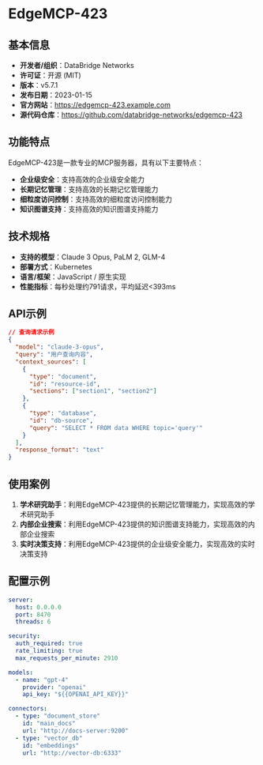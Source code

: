 # EdgeMCP-423

## 基本信息

- **开发者/组织**：DataBridge Networks
- **许可证**：开源 (MIT)
- **版本**：v5.7.1
- **发布日期**：2023-01-15
- **官方网站**：https://edgemcp-423.example.com
- **源代码仓库**：https://github.com/databridge-networks/edgemcp-423

## 功能特点

EdgeMCP-423是一款专业的MCP服务器，具有以下主要特点：

- **企业级安全**：支持高效的企业级安全能力
- **长期记忆管理**：支持高效的长期记忆管理能力
- **细粒度访问控制**：支持高效的细粒度访问控制能力
- **知识图谱支持**：支持高效的知识图谱支持能力


## 技术规格

- **支持的模型**：Claude 3 Opus, PaLM 2, GLM-4
- **部署方式**：Kubernetes
- **语言/框架**：JavaScript / 原生实现
- **性能指标**：每秒处理约791请求，平均延迟<393ms

## API示例

```json
// 查询请求示例
{
  "model": "claude-3-opus",
  "query": "用户查询内容",
  "context_sources": [
    {
      "type": "document",
      "id": "resource-id",
      "sections": ["section1", "section2"]
    },
    {
      "type": "database",
      "id": "db-source",
      "query": "SELECT * FROM data WHERE topic='query'"
    }
  ],
  "response_format": "text"
}
```

## 使用案例

1. **学术研究助手**：利用EdgeMCP-423提供的长期记忆管理能力，实现高效的学术研究助手
2. **内部企业搜索**：利用EdgeMCP-423提供的知识图谱支持能力，实现高效的内部企业搜索
3. **实时决策支持**：利用EdgeMCP-423提供的企业级安全能力，实现高效的实时决策支持


## 配置示例

```yaml
server:
  host: 0.0.0.0
  port: 8470
  threads: 6

security:
  auth_required: true
  rate_limiting: true
  max_requests_per_minute: 2910

models:
  - name: "gpt-4"
    provider: "openai"
    api_key: "${{OPENAI_API_KEY}}"

connectors:
  - type: "document_store"
    id: "main_docs"
    url: "http://docs-server:9200"
  - type: "vector_db"
    id: "embeddings"
    url: "http://vector-db:6333"
```